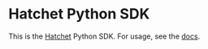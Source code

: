 # Hatchet Python SDK

This is the [Hatchet](https://hatchet.run) Python SDK. For usage, see the [docs](https://docs.hatchet.run).
